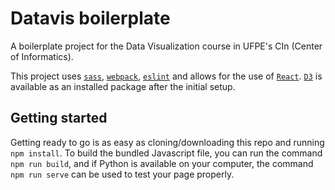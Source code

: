 # Datavis boilerplate

A boilerplate project for the Data Visualization course in UFPE's CIn (Center of Informatics).

This project uses [`sass`](http://sass-lang.com), [`webpack`](http://webpack.github.io), [`eslint`](http://eslint.org) and allows for the use of [`React`](https://facebook.github.io/react/). [`D3`](https://d3js.org) is available as an installed package after the initial setup.

## Getting started

Getting ready to go is as easy as cloning/downloading this repo and running `npm install`. To build the bundled Javascript file, you can run the command `npm run build`, and if Python is available on your computer, the command `npm run serve` can be used to test your page properly.